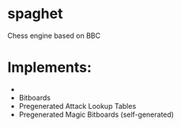 # spaghet
Chess engine based on BBC

# Implements:
- 
- Bitboards
- Pregenerated Attack Lookup Tables
- Pregenerated Magic Bitboards (self-generated)